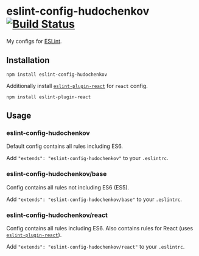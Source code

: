 # eslint-config-hudochenkov [![Build Status][ci-img]][ci]

My configs for [ESLint].

## Installation

```
npm install eslint-config-hudochenkov
```

Additionally install [`eslint-plugin-react`] for `react` config.

```
npm install eslint-plugin-react
```

## Usage

### eslint-config-hudochenkov

Default config contains all rules including ES6.

Add `"extends": "eslint-config-hudochenkov"` to your `.eslintrc`.

### eslint-config-hudochenkov/base

Config contains all rules not including ES6 (ES5). 

Add `"extends": "eslint-config-hudochenkov/base"` to your `.eslintrc`.

### eslint-config-hudochenkov/react

Config contains all rules including ES6. Also contains rules for React (uses [`eslint-plugin-react`]).

Add `"extends": "eslint-config-hudochenkov/react"` to your `.eslintrc`.

[ci-img]: https://travis-ci.org/hudochenkov/eslint-config-hudochenkov.svg
[ci]: https://travis-ci.org/hudochenkov/eslint-config-hudochenkov
[ESLint]: http://eslint.org/
[`eslint-plugin-react`]: https://github.com/yannickcr/eslint-plugin-react
